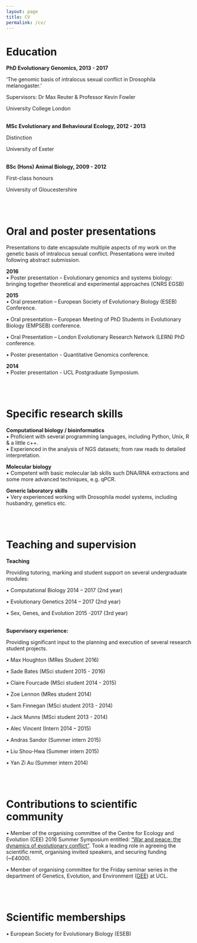 ```yaml
---
layout: page
title: CV
permalink: /cv/
---
```


<h1>Education</h1> 


<b>PhD Evolutionary Genomics, 2013 - 2017</b>

‘The genomic basis of intralocus sexual conflict in Drosophila melanogaster.’

Supervisors: Dr Max Reuter & Professor Kevin Fowler

University College London

<br>
<b>MSc Evolutionary and Behavioural Ecology, 2012 - 2013</b> 

Distinction

University of Exeter

<br>
<b>BSc (Hons) Animal Biology, 2009 - 2012</b>

First-class honours

University of Gloucestershire

<br>
<br>

<h1>Oral and poster presentations</h1>

Presentations to date encapsulate multiple aspects of my work on the genetic basis of intralocus sexual conflict. Presentations were invited following abstract submission. 

<b>2016</b><br> 
•	Poster presentation – Evolutionary genomics and systems biology: bringing together theoretical and experimental approaches (CNRS EGSB) 

<b>2015</b><br> 
•	Oral presentation – European Society of Evolutionary Biology (ESEB) 
Conference.

•	Oral presentation – European Meeting of PhD Students in Evolutionary Biology (EMPSEB) conference.

•	Oral Presentation – London Evolutionary Research Network (LERN) PhD conference.

•	Poster presentation - Quantitative Genomics conference.

<b>2014</b><br>
•	Poster presentation - UCL Postgraduate Symposium.

<br>
<br>
<h1>Specific research skills</h1>

<b>Computational biology / bioinformatics</b><br>
•	Proficient with several programming languages, including Python, Unix, R & a little c++.<br>
•	Experienced in the analysis of NGS datasets; from raw reads to detailed interpretation.

<b>Molecular biology</b><br>
•	Competent with basic molecular lab skills such DNA/RNA extractions and some more advanced techniques, e.g. qPCR.

<b>Generic laboratory skills</b><br>
•	Very experienced working with Drosophila model systems, including husbandry, genetics etc.

<br>
<br>
<h1>Teaching and supervision</h1>

<b>Teaching</b>

Providing tutoring, marking and student support on several undergraduate modules:

•	Computational Biology 2014 – 2017 (2nd year)

•	Evolutionary Genetics 2014 – 2017 (2nd year)

•	Sex, Genes, and Evolution 2015 -2017 (3rd year)

<br>
<b>Supervisory experience:</b>

Providing significant input to the planning and execution of several research student projects. 

•	Max Houghton (MRes Student 2016)

•	Sade Bates (MSci student 2015 - 2016)

•	Claire Fourcade (MSci student 2014 - 2015)

•	Zoe Lennon (MRes student 2014)

•	Sam Finnegan (MSci student 2013 - 2014)

•	Jack Munns (MSci student 2013 - 2014)

•	Alec Vincent (Intern 2014 – 2015)

•	Andras Sandor (Summer intern 2015)

•	Liu Shou-Hwa (Summer intern 2015)

•	Yan Zi Au (Summer intern 2014)

<br>
<br>
<h1>Contributions to scientific community</h1> 
•	Member of the organising committee of the Centre for Ecology and Evolution (CEE) 2016 Summer Symposium entitled: <a href="http://ceesymposium2016.weebly.com/">“War and peace: the dynamics of evolutionary conflict”</a>. Took a leading role in agreeing the scientific remit, organising invited speakers, and securing funding (~£4000).

•	Member of organising committee for the Friday seminar series in the department of Genetics, Evolution, and Environment (<a href="https://www.ucl.ac.uk/gee">GEE</a>) at UCL.
	
<br>
<br>
<h1>Scientific memberships</h1>
•	European Society for Evolutionary Biology (ESEB)


